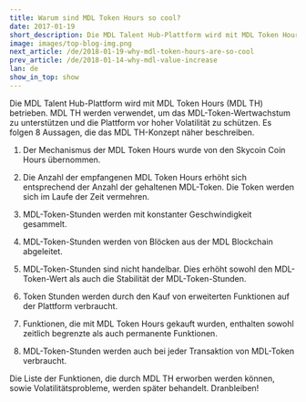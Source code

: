 ```yaml
---
title: Warum sind MDL Token Hours so cool?
date: 2017-01-19
short_description: Die MDL Talent Hub-Plattform wird mit MDL Token Hours (MDL TH) betrieben.
image: images/top-blog-img.png
next_article: /de/2018-01-19-why-mdl-token-hours-are-so-cool
prev_article: /de/2018-01-14-why-mdl-value-increase
lan: de
show_in_top: show
---
```


Die MDL Talent Hub-Plattform wird mit MDL Token Hours (MDL TH) betrieben. MDL TH werden verwendet, um das MDL-Token-Wertwachstum zu unterstützen und die Plattform vor hoher Volatilität zu schützen. Es folgen 8 Aussagen, die das MDL TH-Konzept näher beschreiben.

1.	Der Mechanismus der MDL Token Hours wurde von den Skycoin Coin Hours übernommen.

2.	Die Anzahl der empfangenen MDL Token Hours erhöht sich entsprechend der Anzahl der gehaltenen MDL-Token. Die Token werden sich im Laufe der Zeit vermehren.

3.	MDL-Token-Stunden werden mit konstanter Geschwindigkeit gesammelt.

4.	MDL-Token-Stunden werden von Blöcken aus der MDL Blockchain abgeleitet.

5.	MDL-Token-Stunden sind nicht handelbar. Dies erhöht sowohl den MDL-Token-Wert als auch die Stabilität der MDL-Token-Stunden.

6.	Token Stunden werden durch den Kauf von erweiterten Funktionen auf der Plattform verbraucht.

7.	Funktionen, die mit MDL Token Hours gekauft wurden, enthalten sowohl zeitlich begrenzte als auch permanente Funktionen.

8.	MDL-Token-Stunden werden auch bei jeder Transaktion von MDL-Token verbraucht.

Die Liste der Funktionen, die durch MDL TH erworben werden können, sowie Volatilitätsprobleme, werden später behandelt. Dranbleiben!
